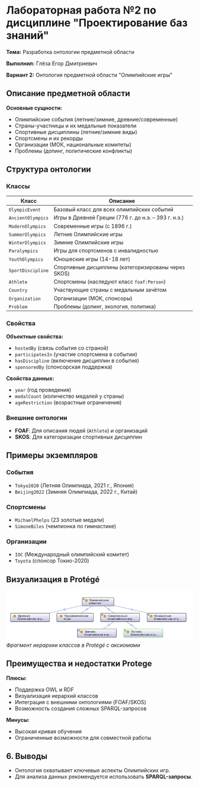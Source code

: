 # Лабораторная работа №2 по дисциплине "Проектирование баз знаний"  
**Тема:** Разработка  онтологии предметной области

**Выполнил:** Глёза Егор Дмитриевич  

**Вариант 2:** Онтология предметной области "Олимпийские игры"  


## Описание предметной области
**Основные сущности:**  
- Олимпийские события (летние/зимние, древние/современные)  
- Страны-участницы и их медальные показатели  
- Спортивные дисциплины (летние/зимние виды)  
- Спортсмены и их рекорды  
- Организации (МОК, национальные комитеты)  
- Проблемы (допинг, политические конфликты)  


## Структура онтологии
### Классы
| Класс                | Описание                                                                 |
|----------------------|--------------------------------------------------------------------------|
| `OlympicEvent`       | Базовый класс для всех олимпийских событий                               |
| `AncientOlympics`    | Игры в Древней Греции (776 г. до н.э. – 393 г. н.э.)                     |
| `ModernOlympics`     | Современные игры (с 1896 г.)                                             |
| `SummerOlympics`     | Летние Олимпийские игры                                                  |
| `WinterOlympics`     | Зимние Олимпийские игры                                                  |
| `Paralympics`        | Игры для спортсменов с инвалидностью                                     |
| `YouthOlympics`      | Юношеские игры (14-18 лет)                                               |
| `SportDiscipline`    | Спортивные дисциплины (категоризированы через SKOS)                      |
| `Athlete`            | Спортсмены (наследуют класс `foaf:Person`)                               |
| `Country`            | Участвующие страны с медальным зачётом                                   |
| `Organization`       | Организации (МОК, спонсоры)                                              |
| `Problem`            | Проблемы (допинг, экология, политика)                                    |

### Свойства
**Объектные свойства:**  
- `hostedBy` (связь события со страной)  
- `participatesIn` (участие спортсмена в событии)  
- `hasDiscipline` (включение дисциплин в события)  
- `sponsoredBy` (спонсорская поддержка)  

**Свойства данных:**  
- `year` (год проведения)  
- `medalCount` (количество медалей у страны)  
- `ageRestriction` (возрастные ограничения)  

### Внешние онтологии
- **FOAF**: Для описания людей (`Athlete`) и организаций  
- **SKOS**: Для категоризации спортивных дисциплин  


## Примеры экземпляров
### События
- `Tokyo2020` (Летняя Олимпиада, 2021 г., Япония)  
- `Beijing2022` (Зимняя Олимпиада, 2022 г., Китай)  

### Спортсмены
- `MichaelPhelps` (23 золотые медали)  
- `SimoneBiles` (чемпионка по гимнастике)  

### Организации
- `IOC` (Международный олимпийский комитет)  
- `Toyota` (спонсор Токио-2020)  


## Визуализация в Protégé
![Иерархия классов](img/hierarchy.png)  
*Фрагмент иерархии классов в Protégé с аксиомами*


## Преимущества и недостатки Protege
**Плюсы:**  
- Поддержка OWL и RDF  
- Визуализация иерархий классов  
- Интеграция с внешними онтологиями (FOAF/SKOS)  
- Возможность создания сложных SPARQL-запросов  

**Минусы:**  
- Высокая кривая обучения  
- Ограниченные возможности для совместной работы  


## 6. Выводы
- Онтология охватывает ключевые аспекты Олимпийских игр.  
- Для анализа данных рекомендуется использовать **SPARQL-запросы**.  
